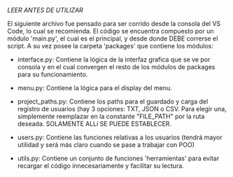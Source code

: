 *LEER ANTES DE UTILIZAR*

El siguiente archivo fue pensado para ser corrido desde la consola del VS Code, lo cual se recomienda.
El código se encuentra compuesto por un módulo 'main.py', el cual es el principal, y desde donde DEBE correrse el script.
A su vez posee la carpeta 'packages' que contiene los módulos:
  - interface.py: Contiene la lógica de la interfaz grafica que se ve por consola y en el cual convergen el resto de los módulos de packages para su funcionamiento.
  
  - menu.py: Contiene la lógica para el display del menu.
  
  - project_paths.py: Contiene los paths para el guardado y carga del registro de usuarios (hay 3 opciones: TXT, JSON o CSV. Para elegir una, simplemente reemplazar
  en la constante "FILE_PATH" por la ruta deseada. SOLAMENTE ALLí SE PUEDE ESTABLECER.
  
  - users.py: Contiene las funciones relativas a los usuarios (tendrá mayor utilidad y será más claro cuando se pase a trabajar con POO)
  
  - utils.py: Contiene un conjunto de funciones 'herramientas' para evitar recargar el código innecesariamente y facilitar su lectura.
